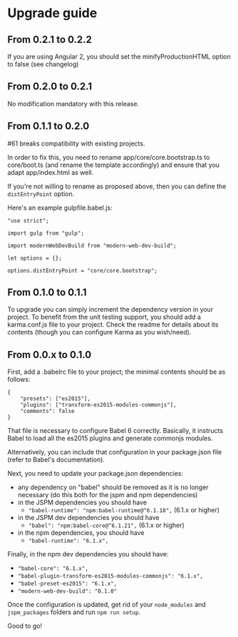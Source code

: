 # Upgrade guide

## From 0.2.1 to 0.2.2
If you are using Angular 2, you should set the minifyProductionHTML option to false (see changelog)

## From 0.2.0 to 0.2.1
No modification mandatory with this release.

## From 0.1.1 to 0.2.0
#61 breaks compatibility with existing projects.

In order to fix this, you need to rename app/core/core.bootstrap.ts to core/boot.ts (and rename the template accordingly) and ensure that you adapt app/index.html as well.

If you're not willing to rename as proposed above, then you can define the `distEntryPoint` option.

Here's an example gulpfile.babel.js:

```
"use strict";

import gulp from "gulp";

import modernWebDevBuild from "modern-web-dev-build";

let options = {};

options.distEntryPoint = "core/core.bootstrap";
```

## From 0.1.0 to 0.1.1
To upgrade you can simply increment the dependency version in your project.
To benefit from the unit testing support, you should add a karma.conf.js file to your project. Check the readme for details about its contents (though you can configure Karma as you wish/need).

## From 0.0.x to 0.1.0
First, add a .babelrc file to your project; the minimal contents should be as follows:
```
{
	"presets": ["es2015"],
	"plugins": ["transform-es2015-modules-commonjs"],
	"comments": false
}
```

That file is necessary to configure Babel 6 correctly. Basically, it instructs Babel to load all the es2015 plugins and generate commonjs modules.

Alternatively, you can include that configuration in your package.json file (refer to Babel's documentation).

Next, you need to update your package.json dependencies:
* any dependency on "babel" should be removed as it is no longer necessary (do this both for the jspm and npm dependencies)
* in the JSPM dependencies you should have
  * `"babel-runtime": "npm:babel-runtime@^6.1.18",` (6.1.x or higher)
* in the JSPM dev dependencies you should have
  * `"babel": "npm:babel-core@^6.1.21",` (6.1.x or higher)
* in the npm dependencies, you should have
  * `"babel-runtime": "6.1.x",`

Finally, in the npm dev dependencies you should have:
* `"babel-core": "6.1.x",`
* `"babel-plugin-transform-es2015-modules-commonjs": "6.1.x",`
* `"babel-preset-es2015": "6.1.x",`
* `"modern-web-dev-build": "0.1.0"`

Once the configuration is updated, get rid of your `node_modules` and `jspm_packages` folders and run `npm run setup`.

Good to go!
